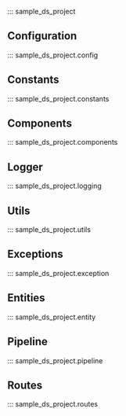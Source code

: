 ::: sample_ds_project

## Configuration

::: sample_ds_project.config

## Constants

::: sample_ds_project.constants

## Components

::: sample_ds_project.components

## Logger

::: sample_ds_project.logging

## Utils

::: sample_ds_project.utils

## Exceptions

::: sample_ds_project.exception

## Entities

::: sample_ds_project.entity

## Pipeline

::: sample_ds_project.pipeline

## Routes

::: sample_ds_project.routes
